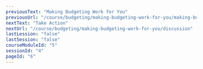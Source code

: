 ```yaml
---
previousText: "Making Budgeting Work for You"
previousUrl: "/course/budgeting/making-budgeting-work-for-you/making-budgeting-work-for-you"
nextText: "Take Action"
nextUrl: "/course/budgeting/making-budgeting-work-for-you/discussion"
lastLession: "false"
lastSession: "false"
courseModuleId: "5"
sessionId: "4"
pageId: "6"
---
```



